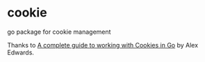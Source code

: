 # cookie
go package for cookie management

Thanks to [A complete guide to working with Cookies in Go](https://www.alexedwards.net/blog/working-with-cookies-in-go) by Alex Edwards.
